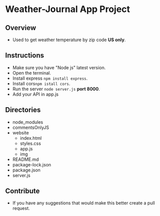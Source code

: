 # Weather-Journal App Project

## Overview
- Used to get weather temperature by zip code **US only**.
## Instructions

- Make sure you have "Node js" latest version.
- Open the terminal.
- Install express `npm install express`.
- Install cors`npm istall cors`.
- Run the server `node server.js` **port 8000**.
- Add your API in app.js
## Directories
- node_modules
- commentsOnlyJS
- website
  - index.html
  - styles.css    
  - app.js
  - img
- README.md
- package-lock.json
- package.json
- server.js

## Contribute
  - If you have any suggestions that would make this better create a pull request.
